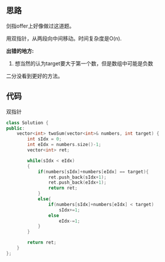 ## 思路

剑指offer上好像做过这道题。

用双指针，从两段向中间移动。时间复杂度是O(n). 

**出错的地方:**

1) 想当然的认为target要大于第一个数，但是数组中可能是负数

二分没看到更好的方法。



## 代码

双指针

```c++
class Solution {
public:
    vector<int> twoSum(vector<int>& numbers, int target) {
        int sIdx = 0;
        int eIdx = numbers.size()-1;
        vector<int> ret;

        while(sIdx < eIdx)
        {
            if(numbers[sIdx]+numbers[eIdx] == target){
                ret.push_back(sIdx+1);
                ret.push_back(eIdx+1);
                return ret;
            }
            else{
                if(numbers[sIdx]+numbers[eIdx] < target)
                    sIdx+=1;
                else
                    eIdx-=1;
            }
        }

        return ret;
    }
};
```


